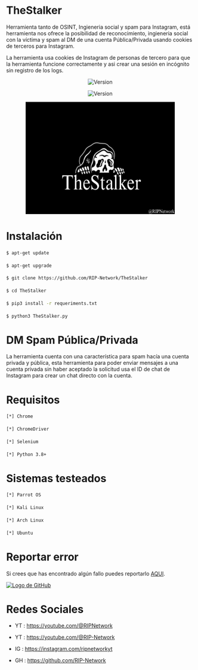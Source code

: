 # TheStalker

Herramienta tanto de OSINT, Ingieneria social y spam para Instagram, está herramienta nos ofrece la posibilidad de reconocimiento, ingieneria social con la víctima y spam al DM de una cuenta Pública/Privada usando cookies de terceros para Instagram.

La herramienta usa cookies de Instagram de personas de tercero para que la herramienta funcione correctamente y asi crear una sesión en incógnito sin registro de los logs.

<p align="center"><img width="120px" alt="Version" src="https://img.shields.io/badge/TheStalker-blue"/></p>

<p align="center"><img width="120px" alt="Version" src="https://img.shields.io/badge/version-1.5-blue.svg?style=for-the-badge"/></p>

<p align="center"> <img width="400" height="300" src="https://github.com/RIP-Network/TheStalker/blob/main/Foto/foto.png"> </p>

# Instalación

```bash
$ apt-get update

$ apt-get upgrade

$ git clone https://github.com/RIP-Network/TheStalker

$ cd TheStalker

$ pip3 install -r requeriments.txt

$ python3 TheStalker.py
```

# DM Spam Pública/Privada

La herramienta cuenta con una característica para spam hacía una cuenta privada y pública, esta herramienta para poder enviar mensajes a una cuenta privada sin haber aceptado la solicitud usa el ID de chat de Instagram para crear un chat directo con la cuenta.

# Requisitos

```bash
[*] Chrome

[*] ChromeDriver

[*] Selenium

[*] Python 3.8+
```

# Sistemas testeados

```bash
[*] Parrot OS

[*] Kali Linux

[*] Arch Linux

[*] Ubuntu
```

# Reportar error

Si crees que has encontrado algún fallo puedes reportarlo [AQUI](https://github.com/RIP-Network/TheStalker/issues/new).

[![Logo de GitHub](https://cdn.wallpapersafari.com/34/82/YRzXPk.jpeg)](https://github.com/)

# Redes Sociales

* YT : https://youtube.com/@RIPNetwork
  
* YT : https://youtube.com/@RIP-Network
  
* IG : https://instagram.com/ripnetworkyt
  
* GH : https://github.com/RIP-Network 
